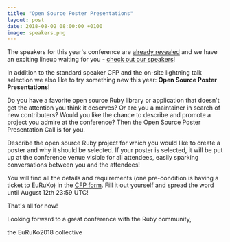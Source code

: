 ```yaml
---
title: "Open Source Poster Presentations"
layout: post
date: 2018-08-02 08:00:00 +0100
image: speakers.png
---
```


The speakers for this year's conference are [already revealed](https://euruko2018.org/2018/06/13/speakers-announced.html) and we have an exciting lineup waiting for you - [check out our speakers](https://euruko2018.org/speakers/)!

In addition to the standard speaker CFP and the on-site lightning talk selection we also like to try something new this year: **Open Source Poster Presentations**!

Do you have a favorite open source Ruby library or application that doesn't get the attention you think it deserves? Or are you a maintainer in search of new contributers? Would you like the chance to describe and promote a project you admire at the conference? Then the Open Source Poster Presentation Call is for you.

Describe the open source Ruby project for which you would like to create a poster and why it should be selected. If your poster is selected, it will be put up at the conference venue visible for all attendees, easily sparking conversations between you and the attendees!

You will find all the details and requirements (one pre-condition is having a ticket to EuRuKo) in the [CFP form](https://goo.gl/forms/HiKHyZtPMYYRScCs1). Fill it out yourself and spread the word until August 12th 23:59 UTC!

That's all for now!

Looking forward to a great conference with the Ruby community,

the EuRuKo2018 collective
